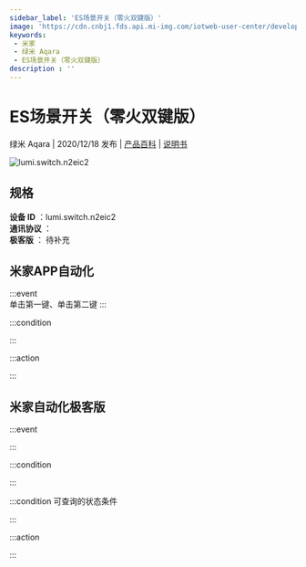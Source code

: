 ```yaml
---
sidebar_label: 'ES场景开关（零火双键版）'
image: 'https://cdn.cnbj1.fds.api.mi-img.com/iotweb-user-center/developer_1678871068496frNwr9UR.png?GalaxyAccessKeyId=AKVGLQWBOVIRQ3XLEW&Expires=9223372036854775807&Signature=fzPV9TLp5ypB36b6yt2qCsdLPcE='
keywords: 
 - 米家
 - 绿米 Aqara
 - ES场景开关（零火双键版）
description : ''
---
```

# ES场景开关（零火双键版）

绿米 Aqara | 2020/12/18 发布 | [产品百科](https://home.mi.com/webapp/content/baike/product/index.html?model=lumi.switch.n2eic2/) | [说明书](https://home.mi.com/views/introduction.html?model=lumi.switch.n2eic2&region=cn)

![lumi.switch.n2eic2](https://cdn.cnbj1.fds.api.mi-img.com/iotweb-user-center/developer_1678871068496frNwr9UR.png?GalaxyAccessKeyId=AKVGLQWBOVIRQ3XLEW&Expires=9223372036854775807&Signature=fzPV9TLp5ypB36b6yt2qCsdLPcE=)

## 规格  
> 
**设备 ID** ：lumi.switch.n2eic2  
**通讯协议** ：  
**极客版**  ： 待补充 


## 米家APP自动化  

:::event  
单击第一键、单击第二键
:::

:::condition  

:::

:::action   

:::

## 米家自动化极客版  

:::event  

:::

:::condition  

:::

:::condition 可查询的状态条件  

:::

:::action  

:::

        
